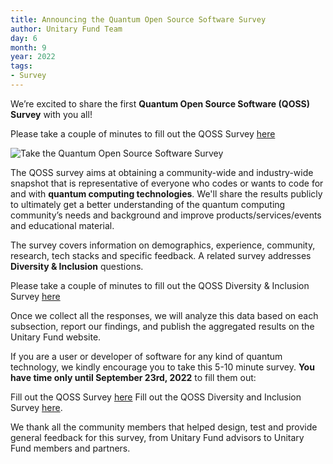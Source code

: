 ```yaml
---
title: Announcing the Quantum Open Source Software Survey
author: Unitary Fund Team
day: 6
month: 9
year: 2022
tags:
- Survey
---
```


We’re excited to share the first **Quantum Open Source Software (QOSS) Survey** with you all!


Please take a couple of minutes to fill out the QOSS Survey [here](https://www.surveymonkey.com/r/qoss)


![Take the Quantum Open Source Software Survey](/images/qoss_survey.png)

The QOSS survey aims at obtaining a community-wide and industry-wide snapshot that is representative of everyone who codes or wants to code for and with **quantum computing technologies**. We'll share the results publicly to ultimately get a better understanding of the quantum computing community’s needs and background and improve products/services/events and educational material.

The survey covers information on demographics, experience, community, research, tech stacks and specific feedback. A related survey addresses **Diversity & Inclusion** questions.


Please take a couple of minutes to fill out the QOSS Diversity & Inclusion Survey [here](https://www.surveymonkey.com/r/qoss_diversity)


Once we collect all the responses, we will analyze this data based on each subsection, report our findings, and publish the aggregated results on the Unitary Fund website.

If you are a user or developer of software for any kind of quantum technology, we kindly encourage you to take this 5-10 minute survey. **You have time only until September 23rd, 2022** to fill them out:

Fill out the QOSS Survey [here](https://www.surveymonkey.com/r/qoss)
Fill out the QOSS Diversity and Inclusion Survey [here](https://www.surveymonkey.com/r/qoss_diversity).

We thank all the community members that helped design, test and provide general feedback for this survey, from Unitary Fund advisors to Unitary Fund members and partners.
